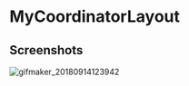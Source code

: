 # MyCoordinatorLayout

## Screenshots

![gifmaker_20180914123942](https://user-images.githubusercontent.com/12681896/45534662-9ba96d80-b81b-11e8-9eb2-f9845f7d5033.gif)
